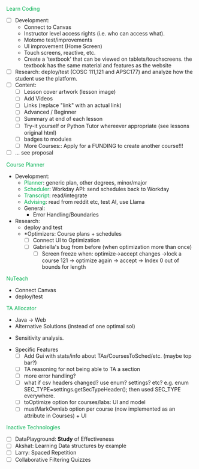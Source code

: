 <font color="#00b050">Learn Coding</font>
- [ ] Development: 
	* Connect to Canvas 
	* Instructor level access rights (i.e. who can access what).
	* Motomo test/improvements 
	* UI improvement (Home Screen)
	* Touch screens, reactive, etc.
	* Create a 'textbook' that can be viewed on  tablets/touchscreens. the textbook has the same material and features as the website
- [ ] Research: deploy/test (COSC 111,121 and APSC177) and analyze how the student use the platform.   
- [ ] Content: 
	- [ ] Lesson cover artwork (lesson image)
	- [ ] Add Videos 
	- [ ] Links (replace "link" with an actual link)
	- [ ] Advanced / Beginner
	- [ ] Summary at end of each lesson
	- [ ] Try-it yourself or Python Tutor whereever appropriate (see lessons original html)
	- [ ] badges to modules
	- [ ] More Courses:: Apply for a FUNDING to create another course!!!
- [ ] ... see proposal

<font color="#00b050">Course Planner</font>
* Development: 
	* <font color="#00b050">Planner</font>: generic plan, other degrees, minor/major
	* <font color="#00b050">Scheduler</font>: Workday API: send schedules back to Workday  
	* <font color="#00b050">Transcript</font>: read/integrate
	* <font color="#00b050">Advising</font>: read from reddit etc, test AI, use Llama
	* General: 
		* Error Handling/Boundaries
* Research: 
	* deploy and test
	* *Optimizers: Course plans + schedules
		- [ ] Connect UI to Optimization 
	    - [ ] Gabriella's bug from before (when optimization more than once)
		    - [ ] Screen freeze when: optimize->accept changes ->lock a course 121 ->  optimize again -> accept -> Index 0 out of bounds for length 

<font color="#00b050">NuTeach</font> 
- Connect Canvas
- deploy/test

<font color="#00b050">TA Allocator</font>
* Java -> Web
* Alternative Solutions (instead of one optimal sol)
- Sensitivity analysis.
* Specific Features
	- [ ] Add Gui with stats/info about TAs/CoursesToSched/etc. (maybe top bar?)
	- [ ] TA reasoning for not being able to TA a section
	- [ ] more error handling?
	- [ ] what if csv headers changed? use enum? settings? etc? e.g. enum SEC_TYPE=settings.getSecTypeHeader(); then used SEC_TYPE everywhere.
	- [ ] toOptimize option for courses/labs: UI and model
	- [ ] mustMarkOwnlab option per course (now implemented as an attribute in Courses) + UI

<font color="#00b050">Inactive Technologies</font>
- [ ]  DataPlayground: **Study** of Effectiveness
- [ ] Akshat: Learning Data structures by example
- [ ] Larry: Spaced Repetition 
- [ ] Collaborative Filtering Quizzes